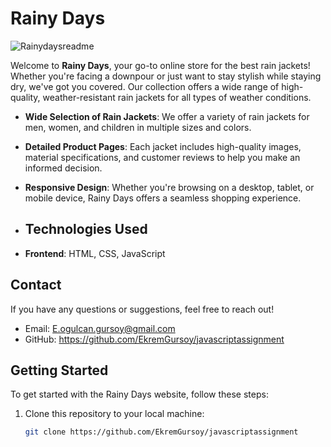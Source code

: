 # Rainy Days 
![Rainydaysreadme](https://github.com/user-attachments/assets/3d6c3e46-5431-492d-95f0-dbb1a183eb7a)

Welcome to **Rainy Days**, your go-to online store for the best rain jackets! Whether you're facing a downpour or just want to stay stylish while staying dry, we've got you covered. Our collection offers a wide range of high-quality, weather-resistant rain jackets for all types of weather conditions.

- **Wide Selection of Rain Jackets**: We offer a variety of rain jackets for men, women, and children in multiple sizes and colors.
- **Detailed Product Pages**: Each jacket includes high-quality images, material specifications, and customer reviews to help you make an informed decision.
- **Responsive Design**: Whether you're browsing on a desktop, tablet, or mobile device, Rainy Days offers a seamless shopping experience.

- ## Technologies Used

- **Frontend**: HTML, CSS, JavaScript

## Contact

If you have any questions or suggestions, feel free to reach out!

- Email: E.ogulcan.gursoy@gmail.com
- GitHub: https://github.com/EkremGursoy/javascriptassignment

## Getting Started

To get started with the Rainy Days website, follow these steps:

1. Clone this repository to your local machine:
    ```bash
    git clone https://github.com/EkremGursoy/javascriptassignment

